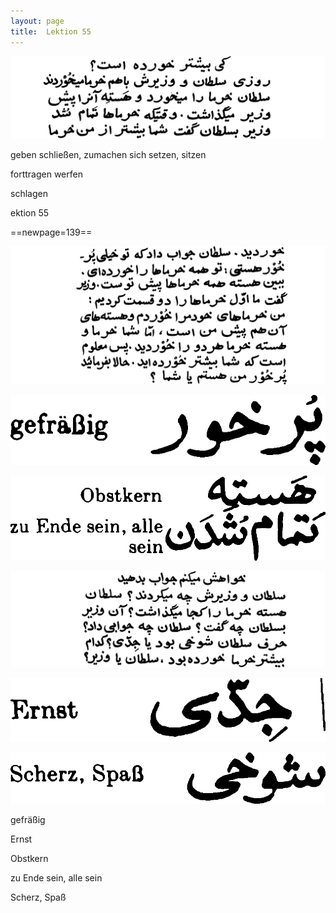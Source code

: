 ```yaml
---
layout: page
title:  Lektion 55
---
```



![image](/assets/s/141.png-09.png)

geben schließen, zumachen sich setzen, sitzen



forttragen werfen

schlagen

ektion 55



==newpage=139==

![image](/assets/s/142.png-02.png)

![image](/assets/s/2col/142.png-10_1L.png)

![image](/assets/s/2col/142.png-10_2R.png)

![image](/assets/s/142.png-11.png)

![image](/assets/s/2col/142.png-14_1L.png)

![image](/assets/s/2col/142.png-14_2R.png)

gefräßig

Ernst



Obstkern

zu Ende sein, alle sein

Scherz, Spaß



